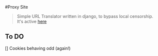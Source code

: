 #Proxy Site

> Simple URL Translator written in django, to bypass local censorship.
> It's active [here](http://lawproxy.herokuapp.com/http://mylocation.org/)

## To DO
[] Cookies behaving odd (again!)

